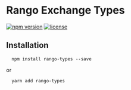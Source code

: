 # Rango Exchange Types

[![npm version](https://badge.fury.io/js/rango-types.svg)](https://badge.fury.io/js/rango-types)
[![license](https://img.shields.io/badge/License-GPLv3-blue.svg)](https://github.com/rango-exchange/rango-types/blob/master/LICENSE)

## Installation

```shell
  npm install rango-types --save
```

or

```shell
  yarn add rango-types
```
